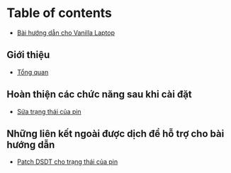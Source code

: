# Table of contents

* [Bài hướng dẫn cho Vanilla Laptop](README.md)

## Giới thiệu

* [Tổng quan](gioi-thieu/tong-quan.md)

## Hoàn thiện các chức năng sau khi cài đặt <a id="sau-cai-dat"></a>

* [Sửa trạng thái của pin](sau-cai-dat/sua-trang-thai-cua-pin.md)

## Những liên kết ngoài được dịch để hỗ trợ cho bài hướng dẫn

* [Patch DSDT cho trạng thái của pin](nhung-lien-ket-ngoai-duoc-dich-de-ho-tro-cho-bai-huong-dan/patch-dsdt-cho-trang-thai-cua-pin.md)

